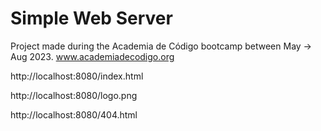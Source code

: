 # Simple Web Server

Project made during the Academia de Código bootcamp between May -> Aug 2023. www.academiadecodigo.org
<p></p>
<p></p>

http://localhost:8080/index.html
<p></p>
http://localhost:8080/logo.png
<p></p>
http://localhost:8080/404.html
